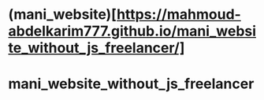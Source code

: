 # (mani_website)[https://mahmoud-abdelkarim777.github.io/mani_website_without_js_freelancer/]
# mani_website_without_js_freelancer

